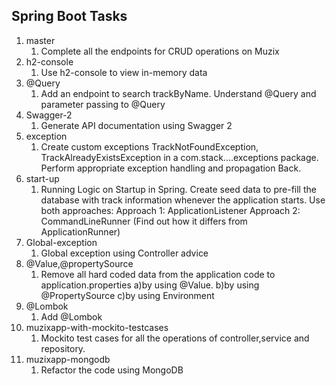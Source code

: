 Spring Boot Tasks
----------
1. master
    1. Complete all the endpoints for CRUD operations on Muzix
2. h2-console
   1. Use h2-console to view in-memory data
3. @Query
     1.  Add an endpoint to search trackByName. Understand @Query and parameter passing to @Query
4. Swagger-2
    1. Generate API documentation using Swagger 2
5. exception
   1. Create custom exceptions TrackNotFoundException, TrackAlreadyExistsException in a
com.stack....exceptions package. Perform appropriate exception handling and propagation
Back.
6. start-up
      1. Running Logic on Startup in Spring. Create seed data to pre-fill the database with track
information whenever the application starts. Use both approaches:
Approach 1: ApplicationListener<ContextRefreshedEvent>
Approach 2: CommandLineRunner (Find out how it differs from ApplicationRunner)
7. Global-exception
     1. Global exception using Controller advice
8. @Value,@propertySource
     1. Remove all hard coded data from the application code to application.properties
a)by using @Value.
b)by using @PropertySource
c)by using Environment
9. @Lombok
      1.  Add @Lombok
10. muzixapp-with-mockito-testcases
     1. Mockito test cases for all the operations of controller,service and repository.
11. muzixapp-mongodb
      1. Refactor the code using MongoDB
